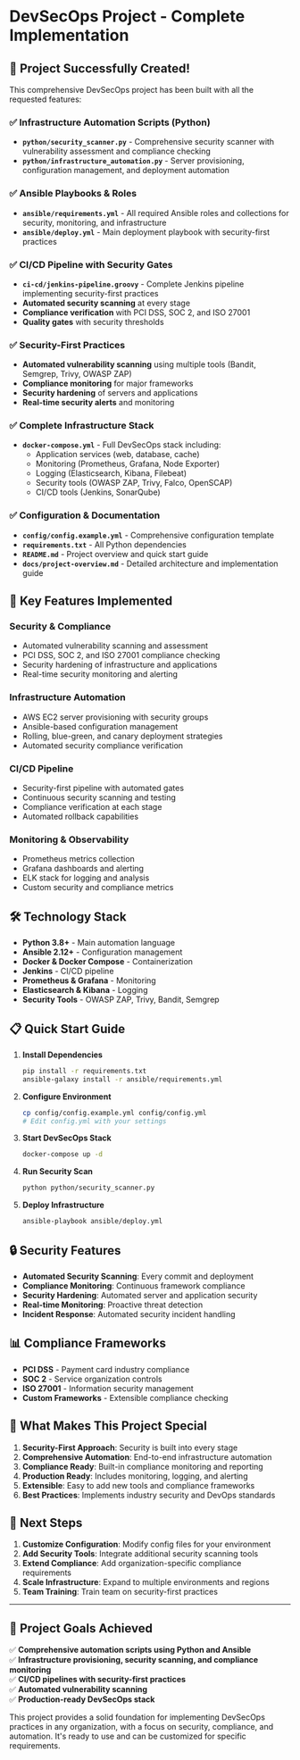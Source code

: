 # DevSecOps Project - Complete Implementation

## 🎉 Project Successfully Created!

This comprehensive DevSecOps project has been built with all the requested features:

### ✅ **Infrastructure Automation Scripts (Python)**
- **`python/security_scanner.py`** - Comprehensive security scanner with vulnerability assessment and compliance checking
- **`python/infrastructure_automation.py`** - Server provisioning, configuration management, and deployment automation

### ✅ **Ansible Playbooks & Roles**
- **`ansible/requirements.yml`** - All required Ansible roles and collections for security, monitoring, and infrastructure
- **`ansible/deploy.yml`** - Main deployment playbook with security-first practices

### ✅ **CI/CD Pipeline with Security Gates**
- **`ci-cd/jenkins-pipeline.groovy`** - Complete Jenkins pipeline implementing security-first practices
- **Automated security scanning** at every stage
- **Compliance verification** with PCI DSS, SOC 2, and ISO 27001
- **Quality gates** with security thresholds

### ✅ **Security-First Practices**
- **Automated vulnerability scanning** using multiple tools (Bandit, Semgrep, Trivy, OWASP ZAP)
- **Compliance monitoring** for major frameworks
- **Security hardening** of servers and applications
- **Real-time security alerts** and monitoring

### ✅ **Complete Infrastructure Stack**
- **`docker-compose.yml`** - Full DevSecOps stack including:
  - Application services (web, database, cache)
  - Monitoring (Prometheus, Grafana, Node Exporter)
  - Logging (Elasticsearch, Kibana, Filebeat)
  - Security tools (OWASP ZAP, Trivy, Falco, OpenSCAP)
  - CI/CD tools (Jenkins, SonarQube)

### ✅ **Configuration & Documentation**
- **`config/config.example.yml`** - Comprehensive configuration template
- **`requirements.txt`** - All Python dependencies
- **`README.md`** - Project overview and quick start guide
- **`docs/project-overview.md`** - Detailed architecture and implementation guide

## 🚀 **Key Features Implemented**

### **Security & Compliance**
- Automated vulnerability scanning and assessment
- PCI DSS, SOC 2, and ISO 27001 compliance checking
- Security hardening of infrastructure and applications
- Real-time security monitoring and alerting

### **Infrastructure Automation**
- AWS EC2 server provisioning with security groups
- Ansible-based configuration management
- Rolling, blue-green, and canary deployment strategies
- Automated security compliance verification

### **CI/CD Pipeline**
- Security-first pipeline with automated gates
- Continuous security scanning and testing
- Compliance verification at each stage
- Automated rollback capabilities

### **Monitoring & Observability**
- Prometheus metrics collection
- Grafana dashboards and alerting
- ELK stack for logging and analysis
- Custom security and compliance metrics

## 🛠️ **Technology Stack**

- **Python 3.8+** - Main automation language
- **Ansible 2.12+** - Configuration management
- **Docker & Docker Compose** - Containerization
- **Jenkins** - CI/CD pipeline
- **Prometheus & Grafana** - Monitoring
- **Elasticsearch & Kibana** - Logging
- **Security Tools** - OWASP ZAP, Trivy, Bandit, Semgrep

## 📋 **Quick Start Guide**

1. **Install Dependencies**
   ```bash
   pip install -r requirements.txt
   ansible-galaxy install -r ansible/requirements.yml
   ```

2. **Configure Environment**
   ```bash
   cp config/config.example.yml config/config.yml
   # Edit config.yml with your settings
   ```

3. **Start DevSecOps Stack**
   ```bash
   docker-compose up -d
   ```

4. **Run Security Scan**
   ```bash
   python python/security_scanner.py
   ```

5. **Deploy Infrastructure**
   ```bash
   ansible-playbook ansible/deploy.yml
   ```

## 🔒 **Security Features**

- **Automated Security Scanning**: Every commit and deployment
- **Compliance Monitoring**: Continuous framework compliance
- **Security Hardening**: Automated server and application security
- **Real-time Monitoring**: Proactive threat detection
- **Incident Response**: Automated security incident handling

## 📊 **Compliance Frameworks**

- **PCI DSS** - Payment card industry compliance
- **SOC 2** - Service organization controls
- **ISO 27001** - Information security management
- **Custom Frameworks** - Extensible compliance checking

## 🌟 **What Makes This Project Special**

1. **Security-First Approach**: Security is built into every stage
2. **Comprehensive Automation**: End-to-end infrastructure automation
3. **Compliance Ready**: Built-in compliance monitoring and reporting
4. **Production Ready**: Includes monitoring, logging, and alerting
5. **Extensible**: Easy to add new tools and compliance frameworks
6. **Best Practices**: Implements industry security and DevOps standards

## 🔮 **Next Steps**

1. **Customize Configuration**: Modify config files for your environment
2. **Add Security Tools**: Integrate additional security scanning tools
3. **Extend Compliance**: Add organization-specific compliance requirements
4. **Scale Infrastructure**: Expand to multiple environments and regions
5. **Team Training**: Train team on security-first practices

---

## 🎯 **Project Goals Achieved**

✅ **Comprehensive automation scripts using Python and Ansible**  
✅ **Infrastructure provisioning, security scanning, and compliance monitoring**  
✅ **CI/CD pipelines with security-first practices**  
✅ **Automated vulnerability scanning**  
✅ **Production-ready DevSecOps stack**  

This project provides a solid foundation for implementing DevSecOps practices in any organization, with a focus on security, compliance, and automation. It's ready to use and can be customized for specific requirements.
